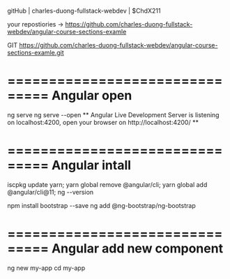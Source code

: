 gitHub | charles-duong-fullstack-webdev | $ChdX211

your repostiories ->
https://github.com/charles-duong-fullstack-webdev/angular-course-sections-examle

GIT
https://github.com/charles-duong-fullstack-webdev/angular-course-sections-examle.git

===============================
Angular open
===============================
ng serve
ng serve --open
** Angular Live Development Server is listening on localhost:4200, open your browser on http://localhost:4200/ **

===============================
Angular intall
===============================

iscpkg update yarn;
yarn global remove @angular/cli; yarn global add @angular/cli@11;
ng --version

npm install bootstrap --save
ng add @ng-bootstrap/ng-bootstrap

===============================
Angular add new component
===============================
ng new my-app
cd my-app

